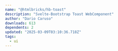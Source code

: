 ```yaml
---
name: "@htmlbricks/hb-toast"
description: "Svelte-Bootstrap Toast WebComponent"
author: "Dario Caruso"
downloads: 613
dependents: 2
updated: "2025-03-09T03:10:36.718Z"
tags: 
  - ui
---
```

